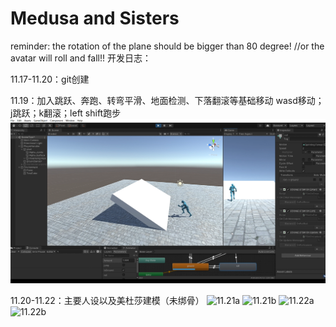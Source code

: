 # Medusa and Sisters
reminder: the rotation of the plane should be bigger than 80 degree! //or the avatar will roll and fall!!
 开发日志：
 
 11.17-11.20：git创建
 
 11.19：加入跳跃、奔跑、转弯平滑、地面检测、下落翻滚等基础移动
 wasd移动；j跳跃；k翻滚；left shift跑步
![11.19](Diary/11.19.png)


 11.20-11.22：主要人设以及美杜莎建模（未绑骨）
![11.21a](Diary/11.21a.png)
![11.21b](Diary/11.21b.png)
![11.22a](Diary/11.22a.png)
![11.22b](Diary/11.22b.png)
